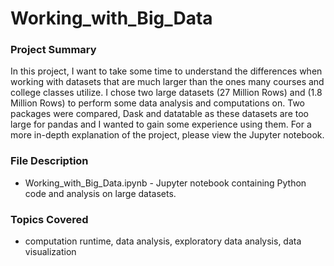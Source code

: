 # Working_with_Big_Data

### Project Summary

In this project, I want to take some time to understand the differences when working with datasets that are much larger than the ones many courses and college classes utilize. I chose two large datasets (27 Million Rows) and (1.8 Million Rows) to perform some data analysis and computations on. Two packages were compared, Dask and datatable as these datasets are too large for pandas and I wanted to gain some experience using them. For a more in-depth explanation of the project, please view the Jupyter notebook. 

### File Description 

- Working_with_Big_Data.ipynb - Jupyter notebook containing Python code and analysis on large datasets. 

### Topics Covered

- computation runtime, data analysis, exploratory data analysis, data visualization
